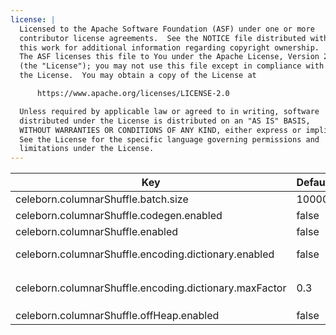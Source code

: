 ```yaml
---
license: |
  Licensed to the Apache Software Foundation (ASF) under one or more
  contributor license agreements.  See the NOTICE file distributed with
  this work for additional information regarding copyright ownership.
  The ASF licenses this file to You under the Apache License, Version 2.0
  (the "License"); you may not use this file except in compliance with
  the License.  You may obtain a copy of the License at

      https://www.apache.org/licenses/LICENSE-2.0

  Unless required by applicable law or agreed to in writing, software
  distributed under the License is distributed on an "AS IS" BASIS,
  WITHOUT WARRANTIES OR CONDITIONS OF ANY KIND, either express or implied.
  See the License for the specific language governing permissions and
  limitations under the License.
---
```


<!--begin-include-->
| Key | Default | Description | Since | Alternatives |
| --- | ------- | ----------- | ----- | ------------ |
| celeborn.columnarShuffle.batch.size | 10000 | Vector batch size for columnar shuffle. | 0.3.0 | celeborn.columnar.shuffle.batch.size | 
| celeborn.columnarShuffle.codegen.enabled | false | Whether to use codegen for columnar-based shuffle. | 0.3.0 | celeborn.columnar.shuffle.codegen.enabled | 
| celeborn.columnarShuffle.enabled | false | Whether to enable columnar-based shuffle. | 0.2.0 | celeborn.columnar.shuffle.enabled | 
| celeborn.columnarShuffle.encoding.dictionary.enabled | false | Whether to use dictionary encoding for columnar-based shuffle data. | 0.3.0 | celeborn.columnar.shuffle.encoding.dictionary.enabled | 
| celeborn.columnarShuffle.encoding.dictionary.maxFactor | 0.3 | Max factor for dictionary size. The max dictionary size is `min(32.0 KiB, celeborn.columnarShuffle.batch.size * celeborn.columnar.shuffle.encoding.dictionary.maxFactor)`. | 0.3.0 | celeborn.columnar.shuffle.encoding.dictionary.maxFactor | 
| celeborn.columnarShuffle.offHeap.enabled | false | Whether to use off heap columnar vector. | 0.3.0 | celeborn.columnar.offHeap.enabled | 
<!--end-include-->
